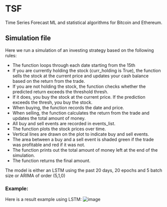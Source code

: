 # TSF
Time Series Forecast ML and statistical algorithms for Bitcoin and Ethereum.

## Simulation file
Here we run a simulation of an investing strategy based on the following rules:

* The function loops through each date starting from the 15th
* If you are currently holding the stock (curr_holding is True), the function sells the stock at the current price and updates your cash balance based on the return from the trade.
* If you are not holding the stock, the function checks whether the predicted return exceeds the threshold thresh.
* If it does, you buy the stock at the current price. If the prediction exceeds the thresh, you buy the stock.
* When buying, the function records the date and price.
* When selling, the function calculates the return from the trade and updates the total amount of money.
* All buy and sell events are recorded in events_list.
* The function plots the stock prices over time.
* Vertical lines are drawn on the plot to indicate buy and sell events.
* The area between a buy and a sell event is shaded green if the trade was profitable and red if it was not.
* The function prints out the total amount of money left at the end of the simulation.
* The function returns the final amount.

The model is either an LSTM using the past 20 days, 20 epochs and 5 batch size or ARIMA of order (5,1,0)

### Example:
Here is a result example using LSTM:
![image](https://github.com/user-attachments/assets/ee264ed4-0278-431f-a94c-c73a64800607)
